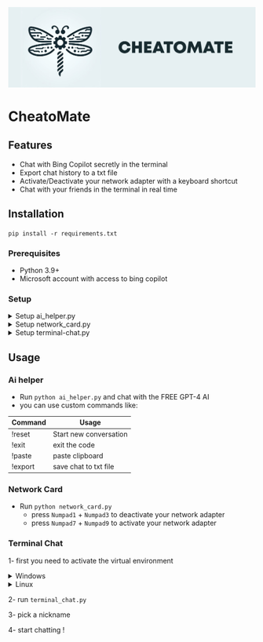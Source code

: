 ![cheatomate](https://raw.githubusercontent.com/TheLime1/CheatoMate/main/images/cheatomate.png)

# CheatoMate

## Features

- Chat with Bing Copilot secretly in the terminal
- Export chat history to a txt file
- Activate/Deactivate your network adapter with a keyboard shortcut
- Chat with your friends in the terminal in real time

## Installation

`pip install -r requirements.txt`

### Prerequisites

- Python 3.9+
- Microsoft account with access to bing copilot

### Setup

<details>
<summary>Setup ai_helper.py </summary>

1. Go to the Copilot web page.
2. Open the developer tools in your browser (usually by pressing `F12` or right-clicking on the chat dialog and selecting Inspect).
3. Select the Network tab to view all requests sent to Copilot.
4. Write a message on the chat dialog that appears on the web page.
5. Find a request named `create?bundleVersion=XYZ` and click on it.
6. Scroll down to the requests headers section and copy the entire value after the `Cookie:` field.

</details>
<details>
<summary>Setup network_card.py </summary>

- in terminal type `wmic nic get name, index` and find the name of your network adapter
-  paste it here
  https://github.com/TheLime1/CheatoMate/blob/ea9e3881472574d92c485539c8cda08fcfc16a8c/network_card.py#L22
</details>

<details>
<summary>Setup terminal-chat.py</summary>

- run `chat/terminal_chat_setup.py`
- create your channel on https://dashboard.pusher.com/
- copy the credentials to the generated `.env` file

</details>

## Usage

### Ai helper

- Run `python ai_helper.py` and chat with the FREE GPT-4 AI
- you can use custom commands like:

| Command | Usage                  |
| ------- | ---------------------- |
| !reset  | Start new conversation |
| !exit   | exit the code          |
| !paste  | paste clipboard        |
| !export | save chat to txt file  |

### Network Card

- Run `python network_card.py` 
  - press `Numpad1` + `Numpad3` to deactivate your network adapter
  - press `Numpad7` + `Numpad9` to activate your network adapter

### Terminal Chat

1- first you need to activate the virtual environment

<details>
<summary>Windows</summary>

```bash
# change to the generated terminal-chat directory
cd terminal-chat
# activate environment
Scripts\activate
```

</details>
<details>
<summary>Linux</summary>

```bash
# change to the generated terminal-chat directory
cd terminal-chat
# activate environment
source bin/activate
```

</details>


2- run `terminal_chat.py`

3- pick a nickname

4- start chatting !
